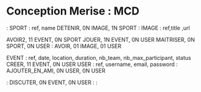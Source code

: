 # Conception Merise : MCD

:
SPORT : ref, name
DETENIR, 0N IMAGE, 1N SPORT
:
IMAGE : ref,title ,url

AVOIR2, 11 EVENT, 0N SPORT
JOUER, 1N EVENT, 0N USER
MAITRISER, 0N SPORT, 0N USER
:
AVOIR, 01 IMAGE, 01 USER

EVENT : ref, date, location, duration, nb_team, nb_max_participant, status
CREER, 11 EVENT, 0N USER
USER : ref, username, email, password
:
AJOUTER_EN_AMI, 0N USER, 0N USER

:
DISCUTER, 0N EVENT, 0N USER
:
:
